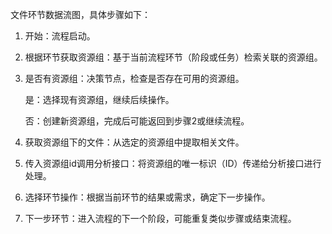 文件环节数据流图，具体步骤如下：

1. 开始：流程启动。

2. 根据环节获取资源组：基于当前流程环节（阶段或任务）检索关联的资源组。

3. 是否有资源组：决策节点，检查是否存在可用的资源组。

    是：选择现有资源组，继续后续操作。

    否：创建新资源组，完成后可能返回到步骤2或继续流程。

4. 获取资源组下的文件：从选定的资源组中提取相关文件。

5. 传入资源组id调用分析接口：将资源组的唯一标识（ID）传递给分析接口进行处理。

6. 选择环节操作：根据当前环节的结果或需求，确定下一步操作。

7. 下一步环节：进入流程的下一个阶段，可能重复类似步骤或结束流程。

